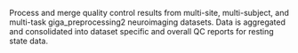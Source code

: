 Process and merge quality control results from multi-site, multi-subject, and multi-task giga_preprocessing2 neuroimaging datasets. Data is aggregated and consolidated into dataset specific and overall QC reports for resting state data.